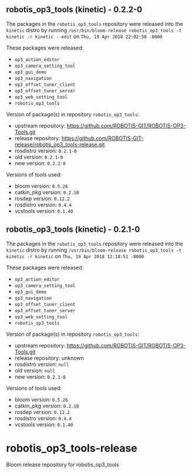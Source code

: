 ## robotis_op3_tools (kinetic) - 0.2.2-0

The packages in the `robotis_op3_tools` repository were released into the `kinetic` distro by running `/usr/bin/bloom-release robotis_op3_tools -t kinetic -r kinetic --edit` on `Thu, 19 Apr 2018 22:02:58 -0000`

These packages were released:
- `op3_action_editor`
- `op3_camera_setting_tool`
- `op3_gui_demo`
- `op3_navigation`
- `op3_offset_tuner_client`
- `op3_offset_tuner_server`
- `op3_web_setting_tool`
- `robotis_op3_tools`

Version of package(s) in repository `robotis_op3_tools`:

- upstream repository: https://github.com/ROBOTIS-GIT/ROBOTIS-OP3-Tools.git
- release repository: https://github.com/ROBOTIS-GIT-release/robotis_op3_tools-release.git
- rosdistro version: `0.2.1-0`
- old version: `0.2.1-0`
- new version: `0.2.2-0`

Versions of tools used:

- bloom version: `0.5.26`
- catkin_pkg version: `0.2.10`
- rosdep version: `0.12.2`
- rosdistro version: `0.4.4`
- vcstools version: `0.1.40`


## robotis_op3_tools (kinetic) - 0.2.1-0

The packages in the `robotis_op3_tools` repository were released into the `kinetic` distro by running `/usr/bin/bloom-release robotis_op3_tools -t kinetic -r kinetic` on `Thu, 19 Apr 2018 12:18:51 -0000`

These packages were released:
- `op3_action_editor`
- `op3_camera_setting_tool`
- `op3_gui_demo`
- `op3_navigation`
- `op3_offset_tuner_client`
- `op3_offset_tuner_server`
- `op3_web_setting_tool`
- `robotis_op3_tools`

Version of package(s) in repository `robotis_op3_tools`:

- upstream repository: https://github.com/ROBOTIS-GIT/ROBOTIS-OP3-Tools.git
- release repository: unknown
- rosdistro version: `null`
- old version: `null`
- new version: `0.2.1-0`

Versions of tools used:

- bloom version: `0.5.26`
- catkin_pkg version: `0.2.10`
- rosdep version: `0.12.2`
- rosdistro version: `0.4.4`
- vcstools version: `0.1.40`


# robotis_op3_tools-release
Bloom release repository for robotis_op3_tools
